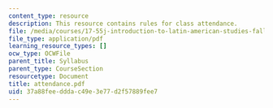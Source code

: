 ```yaml
---
content_type: resource
description: This resource contains rules for class attendance.
file: /media/courses/17-55j-introduction-to-latin-american-studies-fall-2006/37a88feedddac49e3e77d2f57889fee7_attendance.pdf
file_type: application/pdf
learning_resource_types: []
ocw_type: OCWFile
parent_title: Syllabus
parent_type: CourseSection
resourcetype: Document
title: attendance.pdf
uid: 37a88fee-ddda-c49e-3e77-d2f57889fee7
---
```

